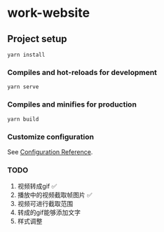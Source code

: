 # work-website

## Project setup
```
yarn install
```

### Compiles and hot-reloads for development
```
yarn serve
```

### Compiles and minifies for production
```
yarn build
```

### Customize configuration
See [Configuration Reference](https://cli.vuejs.org/config/).

### TODO
1. 视频转成gif ✅
2. 播放中的视频截取帧图片 ✅
3. 视频可进行截取范围
4. 转成的gif能够添加文字
5. 样式调整
